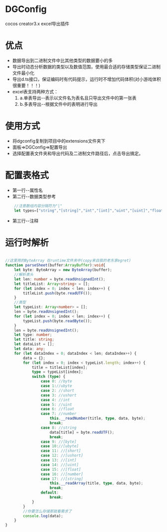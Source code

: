 # DGConfig
cocos creator3.x excel导出插件

# 优点
* 数据导出到二进制文件中比其他类型的数据要小的多
* 导出时动态分析数据的类型以及数值范围，使用最合适的存储类型保证二进制文件最小化
* 导出d.ts接口，保证编码时有代码提示，运行时不增加代码体积(对小游戏体积很重要！！！)
* excel表支持两种方式：
    1. a.单表导出--表示以文件名为表名且只导出文件中的第一张表
    1. b.多表导出--根据文件中的表明进行导出

# 使用方式
* 将dgconfig复制到项目中的extensions文件夹下
* 面板=>DGConfig=>配置导出
* 选择配置表文件夹和导出代码及二进制文件路径后，点击导出搞定。

# 配置表格式
* 第一行--属性名
* 第二行--数据类型参考
~~~ts
    //注意数组内容分隔符为"|"
    let types=["string","[string]","int","[int]","uint","[uint]","float","[float]","number","[number]"]
~~~
* 第三行--注释


# 运行时解析
~~~ ts

//这里用的ByteArray 在runtime文件夹中(copy来自我的老东家egret)
function parseSheet(buffer:ArrayBuffer):void{
    let byte: ByteArray = new ByteArray(buffer);
    //解析表头
    let len: number = byte.readUnsignedInt();
    let titleList: Array<string> = [];
    for (let index = 0; index < len; index++) {
        titleList.push(byte.readUTF());
    }
    //类型
    let typeList: Array<number> = [];
    len = byte.readUnsignedInt();
    for (let index = 0; index < len; index++) {
        typeList.push(byte.readByte());
    }
    len = byte.readUnsignedInt();
    let type: number;
    let title: string;
    let dataList = [];
    let data: any;
    for (let dataIndex = 0; dataIndex < len; dataIndex++) {
        data = {};
        for (let index = 0; index < typeList.length; index++) {
            title = titleList[index];
            type = typeList[index];
            switch (type) {
                case 0: //byte
                case 1://ubyte
                case 2: //short
                case 3: //ushort
                case 4: //int
                case 5: //uint
                case 6: //float
                case 7: //number
                    this.__readNumber(title, type, data, byte);
                    break;
                case 8: //string
                    data[title] = byte.readUTF();
                    break;
                case 9: //[byte]
                case 10://[ubyte]
                case 11: //[short]
                case 12: //[ushort]
                case 13: //[int]
                case 14: //[uint]
                case 15: //[float]
                case 16: //[number]
                case 17: //[string]
                    this.__readArray(title, type, data, byte);
                    break;
                default:
                    break;
            }
        }
        //你要怎么存储那就看需求了
        console.log(data);
    }
}

~~~